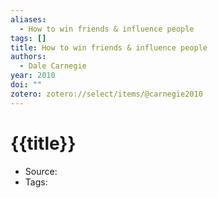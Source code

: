 ```yaml
---
aliases:
  - How to win friends & influence people
tags: []
title: How to win friends & influence people
authors:
  - Dale Carnegie
year: 2010
doi: ""
zotero: zotero://select/items/@carnegie2010
---
```

<!-- START_TEMPLATE -->
# {{title}}

- Source:
- Tags: 
<!-- END_TEMPLATE -->